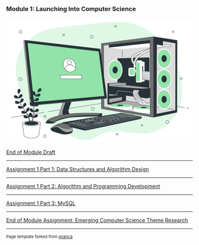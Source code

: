 <!--layout: page
title: "LCS Landing"
permalink: /lcs_landing-->

### Module 1: Launching Into Computer Science
<img src="images/module1.jpeg?raw=true"/>

[End of Module Draft](https://github.com/patzsantos/e-portfolio-uoeo/blob/module1/lcs/End%20of%20Module%20Draft%20Submission-%20Patricia%20Annette%20C.%20Santos.pdf)

---
[Assignment 1 Part 1: Data Structures and Algorithm Design](https://github.com/patzsantos/e-portfolio-uoeo/blob/module1/lcs/Assignment%201%20Part%201_%20Guardian%20Directory.pdf)

---
[Assignment 1 Part 2:  Algorithm and Programming Development](https://github.com/patzsantos/e-portfolio-uoeo/tree/module1/lcs/Assignment2_GuardianDirectory)

---
[Assignment 1 Part 3: MySQL](https://github.com/patzsantos/e-portfolio-uoeo/tree/module1/lcs/AssignmentPart3_MYSQL)

---

[End of Module Assignment: Emerging Computer Science Theme Research](https://github.com/patzsantos/e-portfolio-uoeo/blob/module1/lcs/NEC%E2%80%99s%20Face%20Recognition%20Technology%20as%20Used%20in%20My%20Number%20IDs-%20%20Benefits%2C%20Drawbacks%2C%20and%20Proposed%20Technologies%20For%20Improvement.pdf)


<!--### Category Name 2

- [Project 1 Title](http://example.com/)
- [Project 2 Title](http://example.com/)
- [Project 3 Title](http://example.com/)
- [Project 4 Title](http://example.com/)
- [Project 5 Title](http://example.com/)-->

---

<p style="font-size:11px">Page template forked from <a href="https://github.com/evanca/quick-portfolio">evanca</a></p>
<!-- Remove above link if you don't want to attibute -->
